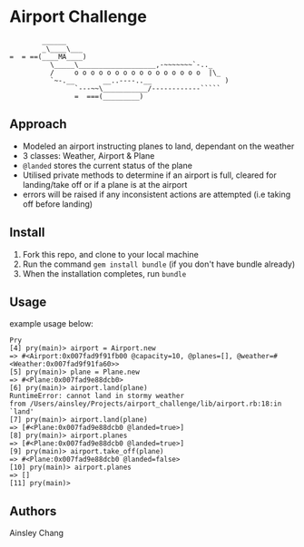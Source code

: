 Airport Challenge
=================

```
        ______
        _\____\___
=  = ==(____MA____)
          \_____\___________________,-~~~~~~~`-.._
          /     o o o o o o o o o o o o o o o o  |\_
          `~-.__       __..----..__                  )
                `---~~\___________/------------`````
                =  ===(_________)

```

Approach
--------

- Modeled an airport instructing planes to land, dependant on the weather
- 3 classes: Weather, Airport & Plane
- `@landed` stores the current status of the plane
- Utilised private methods to determine if an airport is full, cleared for landing/take off or if a plane is at the airport
- errors will be raised if any inconsistent actions are attempted (i.e taking off before landing)


Install
-------

1. Fork this repo, and clone to your local machine
2. Run the command `gem install bundle` (if you don't have bundle already)
3. When the installation completes, run `bundle`

Usage
-----

example usage below:

```
Pry
[4] pry(main)> airport = Airport.new
=> #<Airport:0x007fad9f91fb00 @capacity=10, @planes=[], @weather=#<Weather:0x007fad9f91fa60>>
[5] pry(main)> plane = Plane.new
=> #<Plane:0x007fad9e88dcb0>
[6] pry(main)> airport.land(plane)
RuntimeError: cannot land in stormy weather
from /Users/ainsley/Projects/airport_challenge/lib/airport.rb:18:in `land'
[7] pry(main)> airport.land(plane)
=> [#<Plane:0x007fad9e88dcb0 @landed=true>]
[8] pry(main)> airport.planes
=> [#<Plane:0x007fad9e88dcb0 @landed=true>]
[9] pry(main)> airport.take_off(plane)
=> #<Plane:0x007fad9e88dcb0 @landed=false>
[10] pry(main)> airport.planes
=> []
[11] pry(main)>
```

Authors
--------

Ainsley Chang
